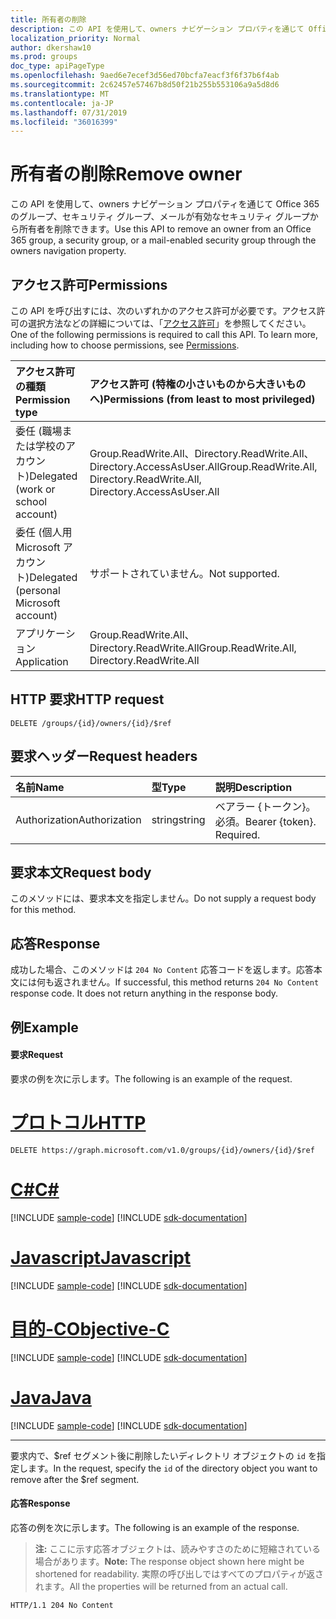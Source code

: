 ```yaml
---
title: 所有者の削除
description: この API を使用して、owners ナビゲーション プロパティを通じて Office 365 のグループ、セキュリティ グループ、メールが有効なセキュリティ グループから所有者を削除できます。
localization_priority: Normal
author: dkershaw10
ms.prod: groups
doc_type: apiPageType
ms.openlocfilehash: 9aed6e7ecef3d56ed70bcfa7eacf3f6f37b6f4ab
ms.sourcegitcommit: 2c62457e57467b8d50f21b255b553106a9a5d8d6
ms.translationtype: MT
ms.contentlocale: ja-JP
ms.lasthandoff: 07/31/2019
ms.locfileid: "36016399"
---
```

# <a name="remove-owner"></a><span data-ttu-id="96221-103">所有者の削除</span><span class="sxs-lookup"><span data-stu-id="96221-103">Remove owner</span></span>
<span data-ttu-id="96221-104">この API を使用して、owners ナビゲーション プロパティを通じて Office 365 のグループ、セキュリティ グループ、メールが有効なセキュリティ グループから所有者を削除できます。</span><span class="sxs-lookup"><span data-stu-id="96221-104">Use this API to remove an owner from an Office 365 group, a security group, or a mail-enabled security group through the owners navigation property.</span></span>

## <a name="permissions"></a><span data-ttu-id="96221-105">アクセス許可</span><span class="sxs-lookup"><span data-stu-id="96221-105">Permissions</span></span>
<span data-ttu-id="96221-p101">この API を呼び出すには、次のいずれかのアクセス許可が必要です。アクセス許可の選択方法などの詳細については、「[アクセス許可](/graph/permissions-reference)」を参照してください。</span><span class="sxs-lookup"><span data-stu-id="96221-p101">One of the following permissions is required to call this API. To learn more, including how to choose permissions, see [Permissions](/graph/permissions-reference).</span></span>

|<span data-ttu-id="96221-108">アクセス許可の種類</span><span class="sxs-lookup"><span data-stu-id="96221-108">Permission type</span></span>      | <span data-ttu-id="96221-109">アクセス許可 (特権の小さいものから大きいものへ)</span><span class="sxs-lookup"><span data-stu-id="96221-109">Permissions (from least to most privileged)</span></span>              |
|:--------------------|:---------------------------------------------------------|
|<span data-ttu-id="96221-110">委任 (職場または学校のアカウント)</span><span class="sxs-lookup"><span data-stu-id="96221-110">Delegated (work or school account)</span></span> | <span data-ttu-id="96221-111">Group.ReadWrite.All、Directory.ReadWrite.All、Directory.AccessAsUser.All</span><span class="sxs-lookup"><span data-stu-id="96221-111">Group.ReadWrite.All, Directory.ReadWrite.All, Directory.AccessAsUser.All</span></span>    |
|<span data-ttu-id="96221-112">委任 (個人用 Microsoft アカウント)</span><span class="sxs-lookup"><span data-stu-id="96221-112">Delegated (personal Microsoft account)</span></span> | <span data-ttu-id="96221-113">サポートされていません。</span><span class="sxs-lookup"><span data-stu-id="96221-113">Not supported.</span></span>    |
|<span data-ttu-id="96221-114">アプリケーション</span><span class="sxs-lookup"><span data-stu-id="96221-114">Application</span></span> | <span data-ttu-id="96221-115">Group.ReadWrite.All、Directory.ReadWrite.All</span><span class="sxs-lookup"><span data-stu-id="96221-115">Group.ReadWrite.All, Directory.ReadWrite.All</span></span> |

## <a name="http-request"></a><span data-ttu-id="96221-116">HTTP 要求</span><span class="sxs-lookup"><span data-stu-id="96221-116">HTTP request</span></span>
<!-- { "blockType": "ignored" } -->
```http
DELETE /groups/{id}/owners/{id}/$ref
```

## <a name="request-headers"></a><span data-ttu-id="96221-117">要求ヘッダー</span><span class="sxs-lookup"><span data-stu-id="96221-117">Request headers</span></span>
| <span data-ttu-id="96221-118">名前</span><span class="sxs-lookup"><span data-stu-id="96221-118">Name</span></span>       | <span data-ttu-id="96221-119">型</span><span class="sxs-lookup"><span data-stu-id="96221-119">Type</span></span> | <span data-ttu-id="96221-120">説明</span><span class="sxs-lookup"><span data-stu-id="96221-120">Description</span></span>|
|:---------------|:--------|:----------|
| <span data-ttu-id="96221-121">Authorization</span><span class="sxs-lookup"><span data-stu-id="96221-121">Authorization</span></span>  | <span data-ttu-id="96221-122">string</span><span class="sxs-lookup"><span data-stu-id="96221-122">string</span></span>  | <span data-ttu-id="96221-p102">ベアラー {トークン}。必須。</span><span class="sxs-lookup"><span data-stu-id="96221-p102">Bearer {token}. Required.</span></span> |

## <a name="request-body"></a><span data-ttu-id="96221-125">要求本文</span><span class="sxs-lookup"><span data-stu-id="96221-125">Request body</span></span>
<span data-ttu-id="96221-126">このメソッドには、要求本文を指定しません。</span><span class="sxs-lookup"><span data-stu-id="96221-126">Do not supply a request body for this method.</span></span>

## <a name="response"></a><span data-ttu-id="96221-127">応答</span><span class="sxs-lookup"><span data-stu-id="96221-127">Response</span></span>
<span data-ttu-id="96221-p103">成功した場合、このメソッドは `204 No Content` 応答コードを返します。応答本文には何も返されません。</span><span class="sxs-lookup"><span data-stu-id="96221-p103">If successful, this method returns `204 No Content` response code. It does not return anything in the response body.</span></span>

## <a name="example"></a><span data-ttu-id="96221-130">例</span><span class="sxs-lookup"><span data-stu-id="96221-130">Example</span></span>
#### <a name="request"></a><span data-ttu-id="96221-131">要求</span><span class="sxs-lookup"><span data-stu-id="96221-131">Request</span></span>
<span data-ttu-id="96221-132">要求の例を次に示します。</span><span class="sxs-lookup"><span data-stu-id="96221-132">The following is an example of the request.</span></span>

# <a name="httptabhttp"></a>[<span data-ttu-id="96221-133">プロトコル</span><span class="sxs-lookup"><span data-stu-id="96221-133">HTTP</span></span>](#tab/http)
<!-- {
  "blockType": "request",
  "name": "delete_owner_from_group"
}-->
```http
DELETE https://graph.microsoft.com/v1.0/groups/{id}/owners/{id}/$ref
```
# <a name="ctabcsharp"></a>[<span data-ttu-id="96221-134">C#</span><span class="sxs-lookup"><span data-stu-id="96221-134">C#</span></span>](#tab/csharp)
[!INCLUDE [sample-code](../includes/snippets/csharp/delete-owner-from-group-csharp-snippets.md)]
[!INCLUDE [sdk-documentation](../includes/snippets/snippets-sdk-documentation-link.md)]

# <a name="javascripttabjavascript"></a>[<span data-ttu-id="96221-135">Javascript</span><span class="sxs-lookup"><span data-stu-id="96221-135">Javascript</span></span>](#tab/javascript)
[!INCLUDE [sample-code](../includes/snippets/javascript/delete-owner-from-group-javascript-snippets.md)]
[!INCLUDE [sdk-documentation](../includes/snippets/snippets-sdk-documentation-link.md)]

# <a name="objective-ctabobjc"></a>[<span data-ttu-id="96221-136">目的-C</span><span class="sxs-lookup"><span data-stu-id="96221-136">Objective-C</span></span>](#tab/objc)
[!INCLUDE [sample-code](../includes/snippets/objc/delete-owner-from-group-objc-snippets.md)]
[!INCLUDE [sdk-documentation](../includes/snippets/snippets-sdk-documentation-link.md)]

# <a name="javatabjava"></a>[<span data-ttu-id="96221-137">Java</span><span class="sxs-lookup"><span data-stu-id="96221-137">Java</span></span>](#tab/java)
[!INCLUDE [sample-code](../includes/snippets/java/delete-owner-from-group-java-snippets.md)]
[!INCLUDE [sdk-documentation](../includes/snippets/snippets-sdk-documentation-link.md)]

---

<span data-ttu-id="96221-138">要求内で、$ref セグメント後に削除したいディレクトリ オブジェクトの `id` を指定します。</span><span class="sxs-lookup"><span data-stu-id="96221-138">In the request, specify the `id` of the directory object you want to remove after the $ref segment.</span></span>

#### <a name="response"></a><span data-ttu-id="96221-139">応答</span><span class="sxs-lookup"><span data-stu-id="96221-139">Response</span></span>
<span data-ttu-id="96221-140">応答の例を次に示します。</span><span class="sxs-lookup"><span data-stu-id="96221-140">The following is an example of the response.</span></span>
><span data-ttu-id="96221-141">**注:** ここに示す応答オブジェクトは、読みやすさのために短縮されている場合があります。</span><span class="sxs-lookup"><span data-stu-id="96221-141">**Note:** The response object shown here might be shortened for readability.</span></span> <span data-ttu-id="96221-142">実際の呼び出しではすべてのプロパティが返されます。</span><span class="sxs-lookup"><span data-stu-id="96221-142">All the properties will be returned from an actual call.</span></span>
<!-- {
  "blockType": "response",
  "truncated": true,
  "@odata.type": "microsoft.graph.directoryObject"
} -->
```http
HTTP/1.1 204 No Content
```

<!-- uuid: 8fcb5dbc-d5aa-4681-8e31-b001d5168d79
2015-10-25 14:57:30 UTC -->
<!-- {
  "type": "#page.annotation",
  "description": "Delete owner",
  "keywords": "",
  "section": "documentation",
  "tocPath": "",
  "suppressions": [
  ]
}-->
